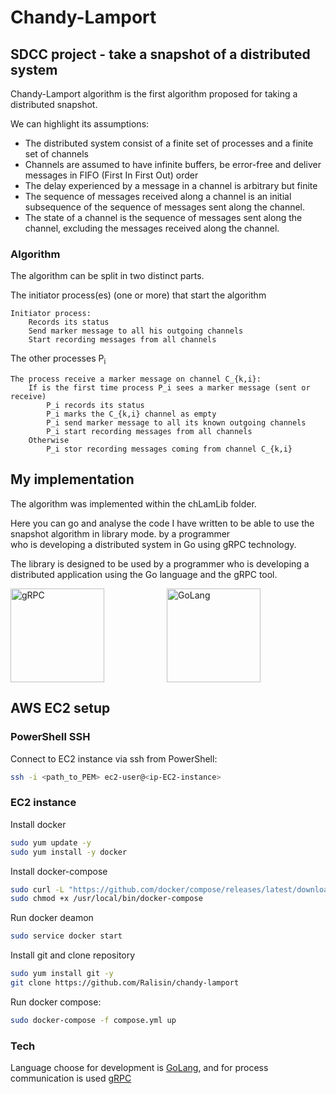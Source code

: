 # Chandy-Lamport
## SDCC project - take a snapshot of a distributed system

Chandy-Lamport algorithm is the first algorithm proposed for taking a distributed snapshot.

We can highlight its assumptions:
- The distributed system consist of a finite set of processes and a finite set of channels
- Channels are assumed to have infinite buffers, be error-free and deliver messages in FIFO (First In First Out) order
- The delay experienced by a message in a channel is arbitrary but finite
- The sequence of messages received along a channel is an initial subsequence of the sequence of messages sent along the channel.
- The state of a channel is the sequence of messages sent along the channel, excluding the messages received along the channel.

### Algorithm

The algorithm can be split in two distinct parts.

The initiator process(es) (one or more) that start the algorithm
```
Initiator process:
    Records its status
    Send marker message to all his outgoing channels
    Start recording messages from all channels
```

The other processes P<sub>i</sub>
```
The process receive a marker message on channel C_{k,i}:
    If is the first time process P_i sees a marker message (sent or receive)
        P_i records its status
        P_i marks the C_{k,i} channel as empty
        P_i send marker message to all its known outgoing channels
        P_i start recording messages from all channels
    Otherwise
        P_i stor recording messages coming from channel C_{k,i}
```

## My implementation
The algorithm was implemented within the chLamLib folder.

Here you can go and analyse the code I have written to be able to use the snapshot algorithm in library mode. by a programmer   
who is developing a distributed system in Go using gRPC technology.

The library is designed to be used by a programmer who is developing a distributed application using the Go language and the gRPC tool.

<div style="display: flex;">
<img src="https://grpc.io/img/logos/grpc-logo.png" width="150" style="margin-right: 100px;" alt="gRPC">
<img src="https://go.dev/images/go-logo-white.svg" width="150"  alt="GoLang">
</div>

## AWS EC2 setup
### PowerShell SSH
Connect to EC2 instance via ssh from PowerShell:
```sh
ssh -i <path_to_PEM> ec2-user@<ip-EC2-instance>
```

### EC2 instance
Install docker
```sh
sudo yum update -y
sudo yum install -y docker
```

Install docker-compose
```sh
sudo curl -L "https://github.com/docker/compose/releases/latest/download/docker-compose-$(uname -s)-$(uname -m)" -o /usr/local/bin/docker-compose
sudo chmod +x /usr/local/bin/docker-compose
```

Run docker deamon
```sh
sudo service docker start
```

Install git and clone repository
```sh
sudo yum install git -y
git clone https://github.com/Ralisin/chandy-lamport
```

Run docker compose:
```sh
sudo docker-compose -f compose.yml up
```

### Tech

Language choose for development is [GoLang], and for process communication is used [gRPC]

[//]: # (Reference links)

[GoLang]: <https://go.dev/>
[gRPC]: <https://grpc.io/>